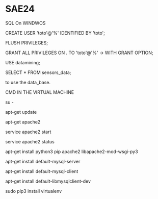 # SAE24

SQL On WINDWOS

CREATE USER 'toto'@'%' IDENTIFIED BY 'toto';

FLUSH PRIVILEGES;

GRANT ALL PRIVILEGES ON *.* TO 'toto'@'%'
->     WITH GRANT OPTION;

USE datamining;

SELECT * FROM sensors_data;

to use the data_base.


CMD IN THE VIRTUAL MACHINE

su -

apt-get update

apt-get apache2

service apache2 start

service apache2 status

apt-get install python3 pip apache2 libapache2-mod-wsgi-py3

apt-get install default-mysql-server

apt-get install default-mysql-client

apt-get install default-libmysqlclient-dev

sudo pip3 install virtualenv

